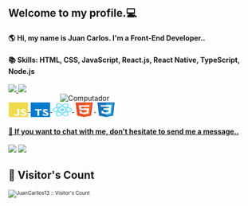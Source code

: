 ## Welcome to my profile.💻
<h4>🌎 Hi, my name is Juan Carlos. I'm a Front-End Developer.. </h4>

<h4>📚 Skills: HTML, CSS, JavaScript, React.js, React Native, TypeScript, Node.js</h4>

 <div>
  <a href="https://github.com/JuanCarllos13">
  <img height="160em" src="https://github-readme-stats.vercel.app/api?username=JuanCarllos13&show_icons=true&theme=dark&include_all_commits=true&count_private=true"/>
  <img height="160em" src="https://github-readme-stats.vercel.app/api/top-langs/?username=JuanCarllos13&layout=compact&langs_count=7&theme=dark"/>
</div>
 <img src="https://raw.githubusercontent.com/MicaelliMedeiros/micaellimedeiros/master/image/computer-illustration.png" min-width="400px" max-width="400px" width="400px" align="right" alt="Computador">
  <div style="display: inline_block"><br>
  <img align="center" alt="Rafa-Js" height="30" width="40" src="https://raw.githubusercontent.com/devicons/devicon/master/icons/javascript/javascript-plain.svg">
  <img align="center" alt="Rafa-Ts" height="30" width="40" src="https://raw.githubusercontent.com/devicons/devicon/master/icons/typescript/typescript-plain.svg">
  <img align="center" alt="Rafa-React" height="30" width="40" src="https://raw.githubusercontent.com/devicons/devicon/master/icons/react/react-original.svg">
  <img align="center" alt="Rafa-HTML" height="30" width="40" src="https://raw.githubusercontent.com/devicons/devicon/master/icons/html5/html5-original.svg">
  <img align="center" alt="Rafa-CSS" height="30" width="40" src="https://raw.githubusercontent.com/devicons/devicon/master/icons/css3/css3-original.svg">
</div>
 <h4> 💌 If you want to chat with me, don't hesitate to send me a message..</h4>
  <p>
  <a href="https://www.instagram.com/juan.carllos_/" target="_blank">
   <img src="https://img.shields.io/badge/-Instagram-%23E4405F?style=for-the-badge&logo=instagram&logoColor=white" target="_blank"></a>
  <a href="https://www.linkedin.com/in/juan-amaral1313/" target="_blank">
   <img src="https://img.shields.io/badge/-LinkedIn-%230077B5?style=for-the-badge&logo=linkedin&logoColor=white" target="_blank"></a> 
 </p>
 
 ## 👀 Visitor's Count
 
<div>
<p style="font-size: 10px;"><img src="https://profile-counter.glitch.me/{JuanCarllos13}/count.svg" alt="JuanCarllos13 :: Visitor's Count" /></p>
</div>
